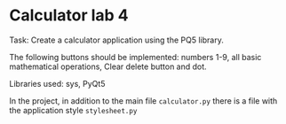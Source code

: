 # Calculator lab 4
Task: Create a calculator application using the PQ5 library.

The following buttons should be implemented: numbers 1-9, all basic mathematical operations, Clear delete button and dot.

Libraries used: sys, PyQt5

In the project, in addition to the main file `calculator.py` there is a file with the application style `stylesheet.py`
